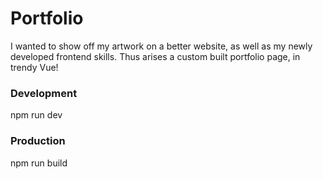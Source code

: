 # Portfolio
I wanted to show off my artwork on a better website, as well as my newly developed frontend skills.
Thus arises a custom built portfolio page, in trendy Vue!

### Development
npm run dev

### Production
npm run build
